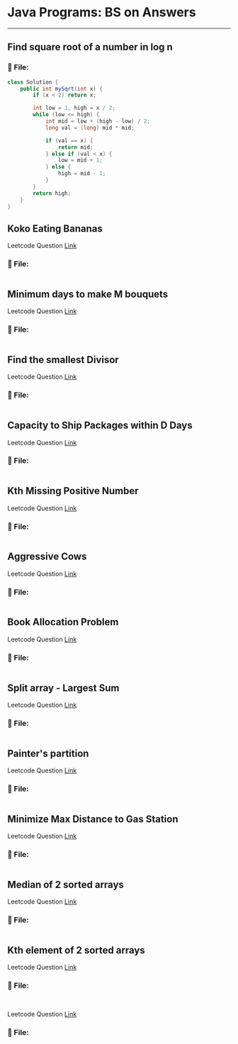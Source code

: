 # Java Programs: BS on Answers

---

##  Find square root of a number in log n

### 📄 File:
```java
class Solution {
    public int mySqrt(int x) {
        if (x < 2) return x;

        int low = 1, high = x / 2;
        while (low <= high) {
            int mid = low + (high - low) / 2;
            long val = (long) mid * mid;

            if (val == x) {
                return mid;
            } else if (val < x) {
                low = mid + 1;
            } else {
                high = mid - 1;
            }
        }
        return high;
    }
}
```

##  Koko Eating Bananas
Leetcode Question [Link]()
### 📄 File:
```java

```

##  Minimum days to make M bouquets 
Leetcode Question [Link]()
### 📄 File:
```java

```

##  Find the smallest Divisor
Leetcode Question [Link]()
### 📄 File:
```java

```

##  Capacity to Ship Packages within D Days
Leetcode Question [Link]()
### 📄 File:
```java

```

##  Kth Missing Positive Number 
Leetcode Question [Link]()
### 📄 File:
```java

```

##  Aggressive Cows
Leetcode Question [Link]()
### 📄 File:
```java

```

## Book Allocation Problem
Leetcode Question [Link]()
### 📄 File:
```java

```

##  Split array - Largest Sum
Leetcode Question [Link]()
### 📄 File:
```java

```

##  Painter's partition
Leetcode Question [Link]()
### 📄 File:
```java

```


##  Minimize Max Distance to Gas Station
Leetcode Question [Link]()
### 📄 File:
```java

```


##  Median of 2 sorted arrays
Leetcode Question [Link]()
### 📄 File:
```java

```


##  Kth element of 2 sorted arrays
Leetcode Question [Link]()
### 📄 File:
```java

```


##  
Leetcode Question [Link]()
### 📄 File:
```java

```